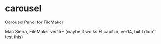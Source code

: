 # carousel
Carousel Panel for FileMaker

Mac Sierra, FileMaker ver15~
(maybe it works El capitan, ver14, but I didn't test this)
